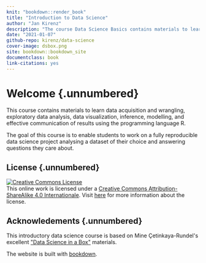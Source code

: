 ```yaml
---
knit: "bookdown::render_book"
title: "Introduction to Data Science"
author: "Jan Kirenz"
description: "The course Data Science Basics contains materials to learn data acquisition and wrangling, exploratory data analysis, data visualization, inference, modelling, and effective communication of results using the programming language R."
date: "2021-01-07"
github-repo: kirenz/data-science
cover-image: dsbox.png
site: bookdown::bookdown_site
documentclass: book
link-citations: yes
---
```


# Welcome {.unnumbered}

This course contains materials to learn data acquisition and wrangling, exploratory data analysis, data visualization, inference, modelling, and effective communication of results using the programming language R.

The goal of this course is to enable students to work on a fully reproducible data science project analysing a dataset of their choice and answering questions they care about.

## License {.unnumbered}

<a rel="license" href="https://creativecommons.org/licenses/by-sa/4.0/"><img src="https://licensebuttons.net/l/by-sa/4.0/88x31.png" alt="Creative Commons License" style="border-width:0"/></a><br />This online work is licensed under a <a rel="license" href="https://creativecommons.org/licenses/by-sa/4.0/">Creative Commons Attribution-ShareAlike 4.0 Internationale</a>.
Visit [here](https://github.com/rstudio-education/datascience-box/blob/master/LICENSE.md) for more information about the license.

## Acknowledements {.unnumbered}

This introductory data science course is based on Mine Çetinkaya-Rundel's excellent ["Data Science in a Box"](https://datasciencebox.org) materials.

The website is built with [bookdown](https://bookdown.org/).
